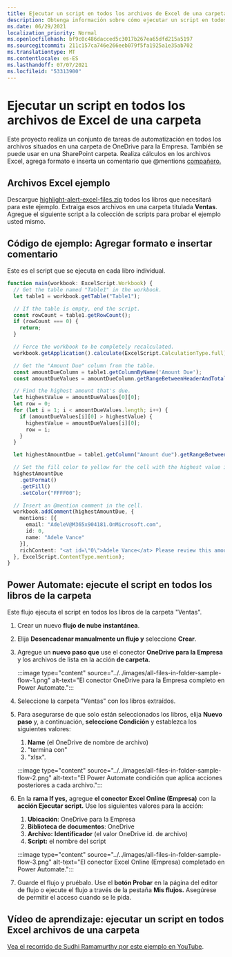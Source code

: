 ```yaml
---
title: Ejecutar un script en todos los archivos de Excel de una carpeta
description: Obtenga información sobre cómo ejecutar un script en todos los Excel archivos de una carpeta en OneDrive para la Empresa.
ms.date: 06/29/2021
localization_priority: Normal
ms.openlocfilehash: bf9c0c486dacced5c3017b267ea65dfd215a5197
ms.sourcegitcommit: 211c157ca746e266eeb079f5fa1925a1e35ab702
ms.translationtype: MT
ms.contentlocale: es-ES
ms.lasthandoff: 07/07/2021
ms.locfileid: "53313900"
---
```

# <a name="run-a-script-on-all-excel-files-in-a-folder"></a>Ejecutar un script en todos los archivos de Excel de una carpeta

Este proyecto realiza un conjunto de tareas de automatización en todos los archivos situados en una carpeta de OneDrive para la Empresa. También se puede usar en una SharePoint carpeta.
Realiza cálculos en los archivos Excel, agrega formato e inserta un comentario que @mentions [compañero.](https://support.microsoft.com/office/90701709-5dc1-41c7-aa48-b01d4a46e8c7)

## <a name="sample-excel-files"></a>Archivos Excel ejemplo

Descargue <a href="https://github.com/OfficeDev/office-scripts-docs/blob/master/docs/resources/samples/highlight-alert-excel-files.zip?raw=true">highlight-alert-excel-files.zip</a> todos los libros que necesitará para este ejemplo. Extraiga esos archivos en una carpeta titulada **Ventas**. Agregue el siguiente script a la colección de scripts para probar el ejemplo usted mismo.

## <a name="sample-code-add-formatting-and-insert-comment"></a>Código de ejemplo: Agregar formato e insertar comentario

Este es el script que se ejecuta en cada libro individual.

```TypeScript
function main(workbook: ExcelScript.Workbook) {
  // Get the table named "Table1" in the workbook.
  let table1 = workbook.getTable("Table1");

  // If the table is empty, end the script.
  const rowCount = table1.getRowCount();
  if (rowCount === 0) {
    return;
  }

  // Force the workbook to be completely recalculated.
  workbook.getApplication().calculate(ExcelScript.CalculationType.full);

  // Get the "Amount Due" column from the table.
  const amountDueColumn = table1.getColumnByName('Amount Due');
  const amountDueValues = amountDueColumn.getRangeBetweenHeaderAndTotal().getValues();

  // Find the highest amount that's due.
  let highestValue = amountDueValues[0][0];
  let row = 0;
  for (let i = 1; i < amountDueValues.length; i++) {
    if (amountDueValues[i][0] > highestValue) {
      highestValue = amountDueValues[i][0];
      row = i;
    }
  }

  let highestAmountDue = table1.getColumn("Amount due").getRangeBetweenHeaderAndTotal().getRow(row);

  // Set the fill color to yellow for the cell with the highest value in the "Amount Due" column.
  highestAmountDue
    .getFormat()
    .getFill()
    .setColor("FFFF00");

  // Insert an @mention comment in the cell.
  workbook.addComment(highestAmountDue, {
    mentions: [{
      email: "AdeleV@M365x904181.OnMicrosoft.com",
      id: 0,
      name: "Adele Vance"
    }],
    richContent: "<at id=\"0\">Adele Vance</at> Please review this amount"
  }, ExcelScript.ContentType.mention);
}
```

## <a name="power-automate-flow-run-the-script-on-every-workbook-in-the-folder"></a>Power Automate: ejecute el script en todos los libros de la carpeta

Este flujo ejecuta el script en todos los libros de la carpeta "Ventas".

1. Crear un nuevo **flujo de nube instantánea**.
1. Elija **Desencadenar manualmente un flujo y** seleccione **Crear**.
1. Agregue un **nuevo paso que** use el conector **OneDrive para la Empresa** y los archivos de lista en la acción **de carpeta.**

    :::image type="content" source="../../images/all-files-in-folder-sample-flow-1.png" alt-text="El conector OneDrive para la Empresa completo en Power Automate.":::
1. Seleccione la carpeta "Ventas" con los libros extraídos.
1. Para asegurarse de que solo están seleccionados los libros, elija **Nuevo paso** y, a continuación, **seleccione Condición** y establezca los siguientes valores:
    1. **Name** (el OneDrive de nombre de archivo)
    1. "termina con"
    1. "xlsx".

    :::image type="content" source="../../images/all-files-in-folder-sample-flow-2.png" alt-text="El Power Automate condición que aplica acciones posteriores a cada archivo.":::
1. En la **rama If yes,** agregue **el conector Excel Online (Empresa)** con la **acción Ejecutar script.** Use los siguientes valores para la acción:
    1. **Ubicación**: OneDrive para la Empresa
    1. **Biblioteca de documentos**: OneDrive
    1. **Archivo:** **Identificador** (el valor OneDrive id. de archivo)
    1. **Script:** el nombre del script

    :::image type="content" source="../../images/all-files-in-folder-sample-flow-3.png" alt-text="El conector Excel Online (Empresa) completado en Power Automate.":::
1. Guarde el flujo y pruébalo. Use el **botón Probar** en la página del editor de flujo o ejecute el flujo a través de la pestaña **Mis flujos.** Asegúrese de permitir el acceso cuando se le pida.

## <a name="training-video-run-a-script-on-all-excel-files-in-a-folder"></a>Vídeo de aprendizaje: ejecutar un script en todos Excel archivos de una carpeta

[Vea el recorrido de Sudhi Ramamurthy por este ejemplo en YouTube](https://youtu.be/xMg711o7k6w).

